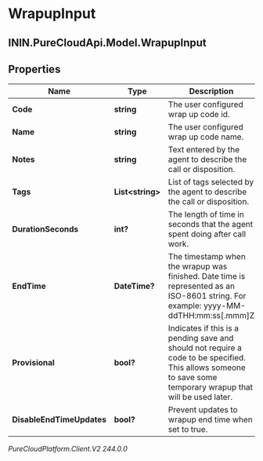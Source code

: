 # WrapupInput

## ININ.PureCloudApi.Model.WrapupInput

## Properties

|Name | Type | Description | Notes|
|------------ | ------------- | ------------- | -------------|
| **Code** | **string** | The user configured wrap up code id. | [optional] |
| **Name** | **string** | The user configured wrap up code name. | [optional] |
| **Notes** | **string** | Text entered by the agent to describe the call or disposition. | [optional] |
| **Tags** | **List&lt;string&gt;** | List of tags selected by the agent to describe the call or disposition. | [optional] |
| **DurationSeconds** | **int?** | The length of time in seconds that the agent spent doing after call work. | [optional] |
| **EndTime** | **DateTime?** | The timestamp when the wrapup was finished. Date time is represented as an ISO-8601 string. For example: yyyy-MM-ddTHH:mm:ss[.mmm]Z | [optional] |
| **Provisional** | **bool?** | Indicates if this is a pending save and should not require a code to be specified.  This allows someone to save some temporary wrapup that will be used later. | [optional] |
| **DisableEndTimeUpdates** | **bool?** | Prevent updates to wrapup end time when set to true. | [optional] |



_PureCloudPlatform.Client.V2 244.0.0_
